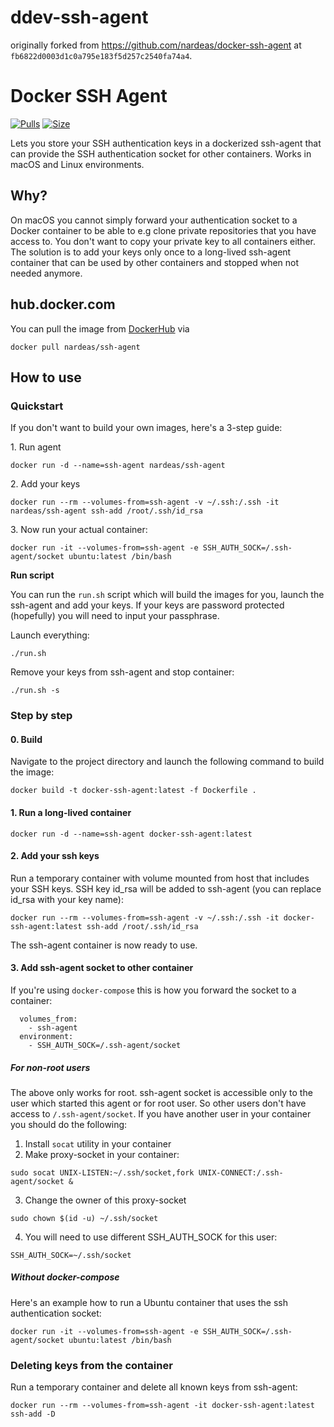 # ddev-ssh-agent

originally forked from <https://github.com/nardeas/docker-ssh-agent>
at `fb6822d0003d1c0a795e183f5d257c2540fa74a4`.

# Docker SSH Agent

[![Pulls](https://img.shields.io/docker/pulls/nardeas/ssh-agent.svg)](https://img.shields.io/docker/pulls/nardeas/ssh-agent.svg?style=flat-square)
[![Size](https://images.microbadger.com/badges/image/nardeas/ssh-agent.svg)](https://microbadger.com/images/nardeas/ssh-agent "Get your own image badge on microbadger.com")

Lets you store your SSH authentication keys in a dockerized ssh-agent that can provide the SSH authentication socket for other containers. Works in macOS and Linux environments.

## Why?

On macOS you cannot simply forward your authentication socket to a Docker container to be able to e.g clone private repositories that you have access to. You don't want to copy your private key to all containers either. The solution is to add your keys only once to a long-lived ssh-agent container that can be used by other containers and stopped when not needed anymore.

## hub.docker.com

You can pull the image from [DockerHub](https://hub.docker.com/r/nardeas/ssh-agent/) via

```
docker pull nardeas/ssh-agent
```

## How to use

### Quickstart

If you don't want to build your own images, here's a 3-step guide:

1\. Run agent

```
docker run -d --name=ssh-agent nardeas/ssh-agent
```

2\. Add your keys

```
docker run --rm --volumes-from=ssh-agent -v ~/.ssh:/.ssh -it nardeas/ssh-agent ssh-add /root/.ssh/id_rsa
```

3\. Now run your actual container:

```
docker run -it --volumes-from=ssh-agent -e SSH_AUTH_SOCK=/.ssh-agent/socket ubuntu:latest /bin/bash
```

**Run script**

You can run the `run.sh` script which will build the images for you, launch the ssh-agent and add your keys. If your keys are password protected (hopefully) you will need to input your passphrase.

Launch everything:

```
./run.sh
```

Remove your keys from ssh-agent and stop container:

```
./run.sh -s
```

### Step by step

#### 0. Build

Navigate to the project directory and launch the following command to build the image:

```
docker build -t docker-ssh-agent:latest -f Dockerfile .
```

#### 1. Run a long-lived container

```
docker run -d --name=ssh-agent docker-ssh-agent:latest
```

#### 2. Add your ssh keys

Run a temporary container with volume mounted from host that includes your SSH keys. SSH key id_rsa will be added to ssh-agent (you can replace id_rsa with your key name):

```
docker run --rm --volumes-from=ssh-agent -v ~/.ssh:/.ssh -it docker-ssh-agent:latest ssh-add /root/.ssh/id_rsa
```

The ssh-agent container is now ready to use.

#### 3. Add ssh-agent socket to other container

If you're using `docker-compose` this is how you forward the socket to a container:

```
  volumes_from:
    - ssh-agent
  environment:
    - SSH_AUTH_SOCK=/.ssh-agent/socket
```

##### For non-root users

The above only works for root. ssh-agent socket is accessible only to the user which started this agent or for root user. So other users don't have access to `/.ssh-agent/socket`. If you have another user in your container you should do the following:

1. Install `socat` utility in your container
2. Make proxy-socket in your container:

```
sudo socat UNIX-LISTEN:~/.ssh/socket,fork UNIX-CONNECT:/.ssh-agent/socket &
```

3. Change the owner of this proxy-socket

```
sudo chown $(id -u) ~/.ssh/socket
```

4. You will need to use different SSH_AUTH_SOCK for this user:

```
SSH_AUTH_SOCK=~/.ssh/socket
```

##### Without docker-compose

Here's an example how to run a Ubuntu container that uses the ssh authentication socket:

```
docker run -it --volumes-from=ssh-agent -e SSH_AUTH_SOCK=/.ssh-agent/socket ubuntu:latest /bin/bash
```

### Deleting keys from the container

Run a temporary container and delete all known keys from ssh-agent:

```
docker run --rm --volumes-from=ssh-agent -it docker-ssh-agent:latest ssh-add -D
```
